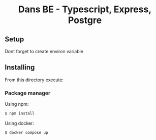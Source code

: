 <h1 align="center">
   <b>Dans BE - Typescript, Express, Postgre
    </b>
</h1>

## Setup

Dont forget to create environ variable


## Installing

From this directory execute:

### Package manager
Using npm:
```bash
$ npm install
```

Using docker:
```
$ docker compose up
```
